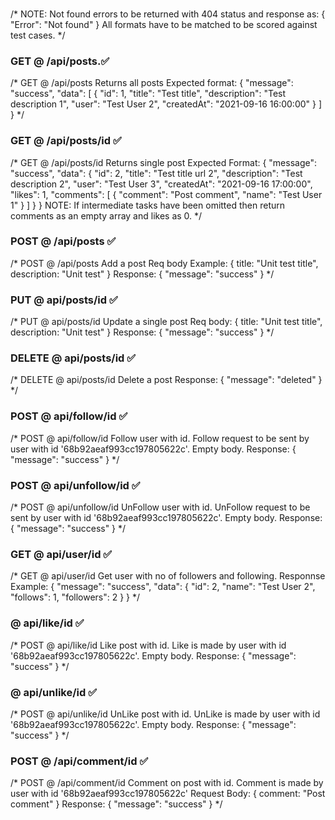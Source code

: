 ###
/*
NOTE: Not found errors to be returned with 404 status and response as:
{
    "Error": "Not found"
}
All formats have to be matched to be scored against test cases.
*/

### GET @ /api/posts.✅
/*
GET @ /api/posts
Returns all posts
Expected format:
{
    "message": "success",
    "data": [
        {
            "id": 1,
            "title": "Test title",
            "description": "Test description 1",
            "user": "Test User 2",
            "createdAt": "2021-09-16 16:00:00"
        }
    ]
}
*/



### GET @ /api/posts/id ✅
/*
GET @ /api/posts/id
Returns single post
Expected Format:
{
    "message": "success",
    "data": {
        "id": 2,
        "title": "Test title url 2",
        "description": "Test description 2",
        "user": "Test User 3",
        "createdAt": "2021-09-16 17:00:00",
        "likes": 1,
        "comments": [
            {
                "comment": "Post comment",
                "name": "Test User 1"
            }
        ]
    }
}
NOTE: If intermediate tasks have been omitted then return comments as an empty array and likes as 0.
*/


### POST @ /api/posts ✅
/*
POST @ /api/posts
Add a post
Req body Example:
{
    title: "Unit test title",
    description: "Unit test"
}
Response:
{
    "message": "success"
}
*/

### PUT @ api/posts/id ✅
/*
PUT @ api/posts/id
Update a single post
Req body:
{
    title: "Unit test title",
    description: "Unit test"
}
Response:
{
    "message": "success"
}
*/


### DELETE @ api/posts/id ✅
/*
DELETE @ api/posts/id
Delete a post
Response:
{
    "message": "deleted"
}
*/


### POST @ api/follow/id ✅
/*
POST @ api/follow/id
Follow user with id. Follow request to be sent by user with id '68b92aeaf993cc197805622c'.
Empty body.
Response:
{
    "message": "success"
}
*/


### POST @ api/unfollow/id  ✅
/*
POST @ api/unfollow/id
UnFollow user with id. UnFollow request to be sent by user with id '68b92aeaf993cc197805622c'.
Empty body.
Response:
{
    "message": "success"
}
*/



### GET @ api/user/id ✅
/*
GET @ api/user/id
Get user with no of followers and following.
Responnse Example:
{
    "message": "success",
    "data": {
        "id": 2,
        "name": "Test User 2",        
        "follows": 1,
        "followers": 2
    }
}
*/


### @ api/like/id ✅
/*
POST @ api/like/id
Like post with id. Like is made by user with id '68b92aeaf993cc197805622c'.
Empty body.
Response:
{
    "message": "success"
}
*/


### @ api/unlike/id ✅
/*
POST @ api/unlike/id
UnLike post with id. UnLike is made by user with id '68b92aeaf993cc197805622c'.
Empty body.
Response:
{
    "message": "success"
}
*/


### POST @ /api/comment/id ✅
/*
POST @ /api/comment/id
Comment on post with id. Comment is made by user with id '68b92aeaf993cc197805622c'
Request Body:
{
    comment: "Post comment"
}
Response:
{
    "message": "success"
}
*/
